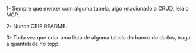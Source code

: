 1- Sempre que merxer com alguma tabela, algo relacionado a CRUD, leia o MCP.

2- Nunca CRIE README.

3- Toda vez que criar uma lista de alguma tabela do banco de dados, traga a quantidade no topp.